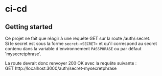 # ci-cd
##
## Getting started

Ce projet ne fait que réagir à une requête GET sur la route /auth/:secret.  
Si le secret est sous la forme `secret-<SECRET>` et qu'il correspond au secret contenu dans la variable d'environnement `PASSPHRASE` ou par défaut 'mysecretphrase'.

La route devrait donc renvoyer 200 OK avec la requête suivante :  
GET http://localhost:3000/auth/secret-mysecretphrase
